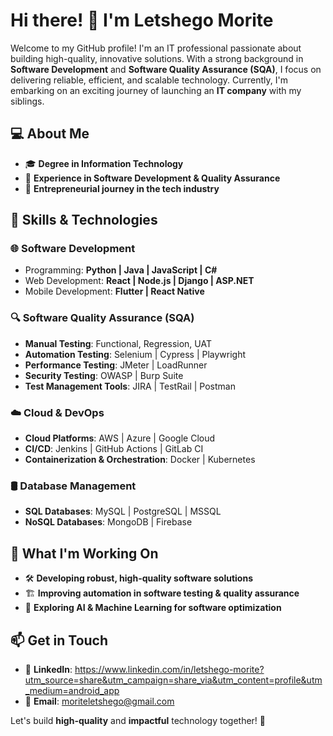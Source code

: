 # Hi there! 👋 I'm Letshego Morite

Welcome to my GitHub profile! I'm an IT professional passionate about building high-quality, innovative solutions. With a strong background in **Software Development** and **Software Quality Assurance (SQA)**, I focus on delivering reliable, efficient, and scalable technology. Currently, I'm embarking on an exciting journey of launching an **IT company** with my siblings.  

## 💻 About Me  
- 🎓 **Degree in Information Technology**  
- 💼 **Experience in Software Development & Quality Assurance**  
- 🚀 **Entrepreneurial journey in the tech industry**  

## 🔧 Skills & Technologies  

### 🌐 Software Development  
- Programming: **Python | Java | JavaScript | C#**  
- Web Development: **React | Node.js | Django | ASP.NET**  
- Mobile Development: **Flutter | React Native**  

### 🔍 Software Quality Assurance (SQA)  
- **Manual Testing**: Functional, Regression, UAT  
- **Automation Testing**: Selenium | Cypress | Playwright  
- **Performance Testing**: JMeter | LoadRunner  
- **Security Testing**: OWASP | Burp Suite  
- **Test Management Tools**: JIRA | TestRail | Postman  

### ☁️ Cloud & DevOps  
- **Cloud Platforms**: AWS | Azure | Google Cloud  
- **CI/CD**: Jenkins | GitHub Actions | GitLab CI  
- **Containerization & Orchestration**: Docker | Kubernetes  

### 🛢️ Database Management  
- **SQL Databases**: MySQL | PostgreSQL | MSSQL  
- **NoSQL Databases**: MongoDB | Firebase  


## 📌 What I'm Working On    
- 🛠️ **Developing robust, high-quality software solutions**  
- 🏗️ **Improving automation in software testing & quality assurance**  
- 📖 **Exploring AI & Machine Learning for software optimization**  


## 📫 Get in Touch  
- 💼 **LinkedIn**: https://www.linkedin.com/in/letshego-morite?utm_source=share&utm_campaign=share_via&utm_content=profile&utm_medium=android_app
- 📧 **Email**: moriteletshego@gmail.com 

Let's build **high-quality** and **impactful** technology together! 🚀



